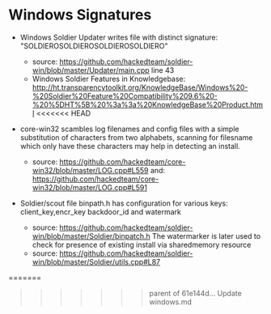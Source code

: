 Windows Signatures
=================

* Windows Soldier Updater writes file with distinct signature: "SOLDIEROSOLDIEROSOLDIEROSOLDIERO" 

  * source: https://github.com/hackedteam/soldier-win/blob/master/Updater/main.cpp line 43
  * Windows Soldier Features in Knowledgebase: http://ht.transparencytoolkit.org/KnowledgeBase/Windows%20-%20Soldier%20Feature%20Compatibility%209.6%20-%20%5DHT%5B%20%3a%3a%20KnowledgeBase%20Product.html
<<<<<<< HEAD


* core-win32 scambles log filenames and config files with a simple substitution of characters from two alphabets, scanning for filesname which only have these characters may help in detecting an install.
  * source: https://github.com/hackedteam/core-win32/blob/master/LOG.cpp#L559 
    and: https://github.com/hackedteam/core-win32/blob/master/LOG.cpp#L591 

* Soldier/scout file binpath.h has configuration for various keys: client_key,encr_key backdoor_id and watermark
    * source: https://github.com/hackedteam/soldier-win/blob/master/Soldier/binpatch.h
  The watermarker is later used to check for presence of existing install via sharedmemory resource
    * source: https://github.com/hackedteam/soldier-win/blob/master/Soldier/utils.cpp#L87
    
=======
>>>>>>> parent of 61e144d... Update windows.md
